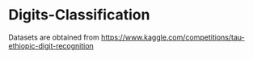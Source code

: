 # Digits-Classification
Datasets are obtained from https://www.kaggle.com/competitions/tau-ethiopic-digit-recognition
